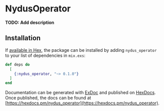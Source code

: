 # NydusOperator

**TODO: Add description**

## Installation

If [available in Hex](https://hex.pm/docs/publish), the package can be installed
by adding `nydus_operator` to your list of dependencies in `mix.exs`:

```elixir
def deps do
  [
    {:nydus_operator, "~> 0.1.0"}
  ]
end
```

Documentation can be generated with [ExDoc](https://github.com/elixir-lang/ex_doc)
and published on [HexDocs](https://hexdocs.pm). Once published, the docs can
be found at [https://hexdocs.pm/nydus_operator](https://hexdocs.pm/nydus_operator).

